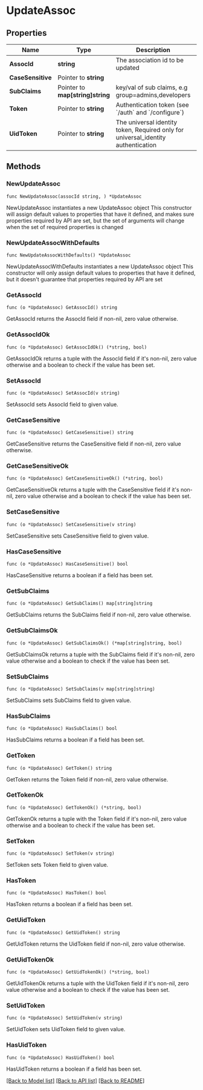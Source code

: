 # UpdateAssoc

## Properties

Name | Type | Description | Notes
------------ | ------------- | ------------- | -------------
**AssocId** | **string** | The association id to be updated | 
**CaseSensitive** | Pointer to **string** |  | [optional] 
**SubClaims** | Pointer to **map[string]string** | key/val of sub claims, e.g group&#x3D;admins,developers | [optional] 
**Token** | Pointer to **string** | Authentication token (see &#x60;/auth&#x60; and &#x60;/configure&#x60;) | [optional] 
**UidToken** | Pointer to **string** | The universal identity token, Required only for universal_identity authentication | [optional] 

## Methods

### NewUpdateAssoc

`func NewUpdateAssoc(assocId string, ) *UpdateAssoc`

NewUpdateAssoc instantiates a new UpdateAssoc object
This constructor will assign default values to properties that have it defined,
and makes sure properties required by API are set, but the set of arguments
will change when the set of required properties is changed

### NewUpdateAssocWithDefaults

`func NewUpdateAssocWithDefaults() *UpdateAssoc`

NewUpdateAssocWithDefaults instantiates a new UpdateAssoc object
This constructor will only assign default values to properties that have it defined,
but it doesn't guarantee that properties required by API are set

### GetAssocId

`func (o *UpdateAssoc) GetAssocId() string`

GetAssocId returns the AssocId field if non-nil, zero value otherwise.

### GetAssocIdOk

`func (o *UpdateAssoc) GetAssocIdOk() (*string, bool)`

GetAssocIdOk returns a tuple with the AssocId field if it's non-nil, zero value otherwise
and a boolean to check if the value has been set.

### SetAssocId

`func (o *UpdateAssoc) SetAssocId(v string)`

SetAssocId sets AssocId field to given value.


### GetCaseSensitive

`func (o *UpdateAssoc) GetCaseSensitive() string`

GetCaseSensitive returns the CaseSensitive field if non-nil, zero value otherwise.

### GetCaseSensitiveOk

`func (o *UpdateAssoc) GetCaseSensitiveOk() (*string, bool)`

GetCaseSensitiveOk returns a tuple with the CaseSensitive field if it's non-nil, zero value otherwise
and a boolean to check if the value has been set.

### SetCaseSensitive

`func (o *UpdateAssoc) SetCaseSensitive(v string)`

SetCaseSensitive sets CaseSensitive field to given value.

### HasCaseSensitive

`func (o *UpdateAssoc) HasCaseSensitive() bool`

HasCaseSensitive returns a boolean if a field has been set.

### GetSubClaims

`func (o *UpdateAssoc) GetSubClaims() map[string]string`

GetSubClaims returns the SubClaims field if non-nil, zero value otherwise.

### GetSubClaimsOk

`func (o *UpdateAssoc) GetSubClaimsOk() (*map[string]string, bool)`

GetSubClaimsOk returns a tuple with the SubClaims field if it's non-nil, zero value otherwise
and a boolean to check if the value has been set.

### SetSubClaims

`func (o *UpdateAssoc) SetSubClaims(v map[string]string)`

SetSubClaims sets SubClaims field to given value.

### HasSubClaims

`func (o *UpdateAssoc) HasSubClaims() bool`

HasSubClaims returns a boolean if a field has been set.

### GetToken

`func (o *UpdateAssoc) GetToken() string`

GetToken returns the Token field if non-nil, zero value otherwise.

### GetTokenOk

`func (o *UpdateAssoc) GetTokenOk() (*string, bool)`

GetTokenOk returns a tuple with the Token field if it's non-nil, zero value otherwise
and a boolean to check if the value has been set.

### SetToken

`func (o *UpdateAssoc) SetToken(v string)`

SetToken sets Token field to given value.

### HasToken

`func (o *UpdateAssoc) HasToken() bool`

HasToken returns a boolean if a field has been set.

### GetUidToken

`func (o *UpdateAssoc) GetUidToken() string`

GetUidToken returns the UidToken field if non-nil, zero value otherwise.

### GetUidTokenOk

`func (o *UpdateAssoc) GetUidTokenOk() (*string, bool)`

GetUidTokenOk returns a tuple with the UidToken field if it's non-nil, zero value otherwise
and a boolean to check if the value has been set.

### SetUidToken

`func (o *UpdateAssoc) SetUidToken(v string)`

SetUidToken sets UidToken field to given value.

### HasUidToken

`func (o *UpdateAssoc) HasUidToken() bool`

HasUidToken returns a boolean if a field has been set.


[[Back to Model list]](../README.md#documentation-for-models) [[Back to API list]](../README.md#documentation-for-api-endpoints) [[Back to README]](../README.md)


